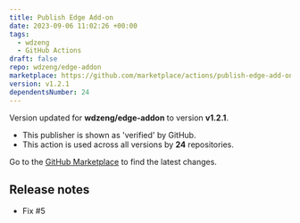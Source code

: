 ```yaml
---
title: Publish Edge Add-on
date: 2023-09-06 11:02:26 +00:00
tags:
  - wdzeng
  - GitHub Actions
draft: false
repo: wdzeng/edge-addon
marketplace: https://github.com/marketplace/actions/publish-edge-add-on
version: v1.2.1
dependentsNumber: 24
---
```



Version updated for **wdzeng/edge-addon** to version **v1.2.1**.
- This publisher is shown as 'verified' by GitHub.
- This action is used across all versions by **24** repositories.

Go to the [GitHub Marketplace](https://github.com/marketplace/actions/publish-edge-add-on) to find the latest changes.

## Release notes

- Fix #5 
